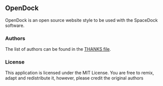 ## OpenDock
OpenDock is an open source website style to be used with the SpaceDock software.

### Authors
The list of authors can be found in the [THANKS file](THANKS).

### License
This application is licensed under the MIT License. You are free to remix, adapt and redistribute it, however, please credit the original authors
